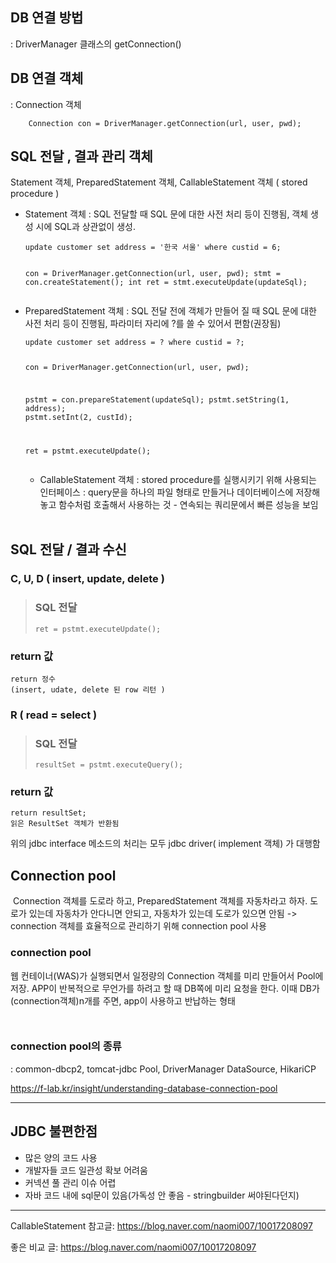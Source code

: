 <h2 id="db-연결-방법">DB 연결 방법</h2>
<p>: DriverManager 클래스의 getConnection()</p>
<h2 id="db-연결-객체">DB 연결 객체</h2>
<p>: Connection 객체</p>
<pre><code>    Connection con = DriverManager.getConnection(url, user, pwd);</code></pre><h2 id="sql-전달--결과-관리-객체">SQL 전달 , 결과 관리 객체</h2>
<p>Statement 객체, PreparedStatement 객체, CallableStatement 객체 ( stored procedure )</p>
<ul>
<li><p>Statement 객체 : SQL 전달할 때 SQL 문에 대한 사전 처리 등이 진행됨, 객체 생성 시에 SQL과 상관없이 생성.</p>
<pre><code class="language-sql">update customer set address = '한국 서울' where custid = 6; 

con = DriverManager.getConnection(url, user, pwd);
stmt = con.createStatement();
int ret = stmt.executeUpdate(updateSql);
</code></pre>
</li>
<li><p>PreparedStatement 객체 : SQL 전달 전에 객체가 만들어 질 때 SQL 문에 대한 사전 처리 등이 진행됨, 파라미터 자리에 ?를 쓸 수 있어서 편함(권장됨)</p>
<pre><code class="language-sql">update customer set address = ? where custid = ?;

con = DriverManager.getConnection(url, user, pwd);

pstmt = con.prepareStatement(updateSql);
       pstmt.setString(1, address);
       pstmt.setInt(2, custId);

ret = pstmt.executeUpdate();
</code></pre>
<ul>
<li>CallableStatement 객체 :  stored procedure를 실행시키기 위해 사용되는 인터페이스
: query문을 하나의 파일 형태로 만들거나 데이터베이스에 저장해놓고 함수처럼 호출해서 사용하는 것 - 연속되는 쿼리문에서 빠른 성능을 보임</li>
</ul>
<br />



</li>
</ul>
<h2 id="sql-전달--결과-수신">SQL 전달 / 결과 수신</h2>
<h3 id="c-u-d--insert-update-delete-">C, U, D ( insert, update, delete )</h3>
<blockquote>
<h3 id="sql-전달">SQL 전달</h3>
<pre><code>ret = pstmt.executeUpdate();</code></pre></blockquote>
<h3 id="return-값">return 값</h3>
<pre><code>return 정수
(insert, udate, delete 된 row 리턴 )</code></pre><h3 id="r--read--select-">R ( read = select )</h3>
<blockquote>
<h3 id="sql-전달-1">SQL 전달</h3>
<pre><code>resultSet = pstmt.executeQuery();</code></pre></blockquote>
<h3 id="return-값-1">return 값</h3>
<pre><code>return resultSet;
읽은 ResultSet 객체가 반환됨</code></pre><p>위의 jdbc interface 메소드의 처리는 모두 jdbc driver( implement 객체) 가 대행함</p>
<h2 id="connection-pool">Connection pool</h2>
<p><img alt="" src="https://velog.velcdn.com/images/jhh0830/post/b4fcf041-86ca-4da7-8ca8-fd88df2dfc4f/image.png" />
Connection 객체를 도로라 하고, PreparedStatement 객체를 자동차라고 하자.
도로가 있는데 자동차가 안다니면 안되고, 자동차가 있는데 도로가 있으면 안됨
-&gt; connection 객체를 효율적으로 관리하기 위해 connection pool 사용</p>
<h3 id="connection-pool-1">connection pool</h3>
<p>웹 컨테이너(WAS)가 실행되면서 일정량의 Connection 객체를 미리 만들어서 Pool에 저장.
APP이 반복적으로 무언가를 하려고 할 때 DB쪽에 미리 요청을 한다. 
이때 DB가 (connection객체)n개를 주면, app이 사용하고 반납하는 형태</p>
<p><img alt="" src="https://velog.velcdn.com/images/jhh0830/post/19cda23a-77cd-4b41-b12b-099885b6e0a4/image.png" /></p>
<p><img alt="" src="https://velog.velcdn.com/images/jhh0830/post/ff35ff2b-e44d-4125-b1e0-fd98b0212af2/image.png" /></p>
<h3 id="connection-pool의-종류">connection pool의 종류</h3>
<p>: common-dbcp2, tomcat-jdbc Pool, DriverManager DataSource, HikariCP</p>
<p><a href="https://f-lab.kr/insight/understanding-database-connection-pool">https://f-lab.kr/insight/understanding-database-connection-pool</a></p>
<hr />
<h2 id="jdbc-불편한점">JDBC 불편한점</h2>
<ul>
<li>많은 양의 코드 사용</li>
<li>개발자들 코드 일관성 확보 어려움</li>
<li>커넥션 풀 관리 이슈 어렵</li>
<li>자바 코드 내에 sql문이 있음(가독성 안 좋음 - stringbuilder 써야된다던지)</li>
</ul>
<hr />
<p>CallableStatement 참고글: <a href="https://blog.naver.com/naomi007/10017208097">https://blog.naver.com/naomi007/10017208097</a></p>
<p>좋은 비교 글: <a href="https://blog.naver.com/naomi007/10017208097">https://blog.naver.com/naomi007/10017208097</a></p>